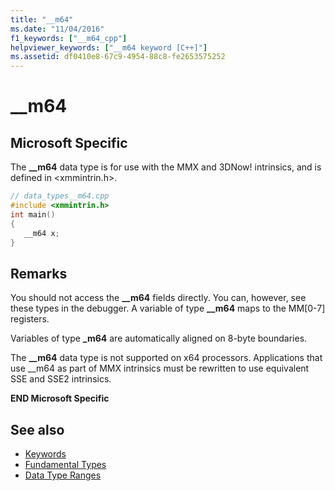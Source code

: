 ```yaml
---
title: "__m64"
ms.date: "11/04/2016"
f1_keywords: ["__m64_cpp"]
helpviewer_keywords: ["__m64 keyword [C++]"]
ms.assetid: df0410e8-67c9-4954-88c8-fe2653575252
---
```

# __m64

## Microsoft Specific

The **__m64** data type is for use with the MMX and 3DNow! intrinsics, and is defined in \<xmmintrin.h>.

```cpp
// data_types__m64.cpp
#include <xmmintrin.h>
int main()
{
   __m64 x;
}
```

## Remarks

You should not access the **__m64** fields directly. You can, however, see these types in the debugger. A variable of type **__m64** maps to the MM[0-7] registers.

Variables of type **_m64** are automatically aligned on 8-byte boundaries.

The **__m64** data type is not supported on x64 processors. Applications that use __m64 as part of MMX intrinsics must be rewritten to use equivalent SSE and SSE2 intrinsics.

**END Microsoft Specific**

## See also

- [Keywords](../cpp/keywords-cpp.md)
- [Fundamental Types](../cpp/fundamental-types-cpp.md)
- [Data Type Ranges](../cpp/data-type-ranges.md)
